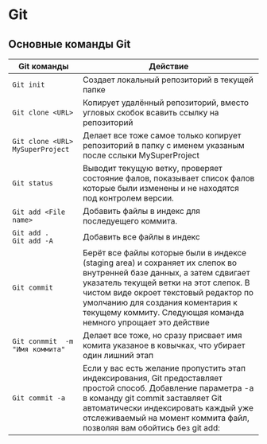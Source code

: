 # Git

## Основные команды Git

| Git команды | Действие |
|--|--|
| `Git init` | Создает локальный репозиторий в текущей папке |
| `Git clone <URL>` | Копирует удалённый репозиторий, вместо угловых скобок всавить ссылку на репозиторий |
| `Git clone <URL> MySuperProject` | Делает все тоже самое только копирует репозиторий в папку с именем указаным после сслыки MySuperProject |
| `Git status` | Выводит текущую ветку, проверяет состояние фалов, показывает список фалов которые были изменены и не находятся под контролем версии. |
| `Git add <File name>` | Добавить    файлы в индекс для последуещего коммита. |
| `Git add . ` <br> `Git add -A` | Добавить все файлы в индекс |
| `Git commit` | Берёт все файлы которые были в индексе (staging area) и сохраняет их слепок во внутренней базе данных, а затем сдвигает указатель текущей ветки на этот слепок. В чистом виде окроет текстовый редактор по умолчанию для создания коментария к текущему коммиту. Следующая команда немного упрощает это действие |
| `Git conmmit  -m "Имя коммита"` | Делает все тоже, но сразу присвает имя комита указаное в ковычках, что убирает один лишний этап |
| `Git commit -a` | Если у вас есть желание пропустить этап индексирования, Git предоставляет простой способ. Добавление параметра -a в команду git commit заставляет Git автоматически индексировать каждый уже отслеживаемый на момент коммита файл, позволяя вам обойтись без git add: |